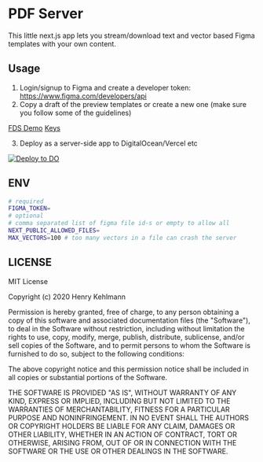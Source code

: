 # PDF Server

This little next.js app lets you stream/download text and vector based Figma templates with your own content.

## Usage

1. Login/signup to Figma and create a developer token: https://www.figma.com/developers/api
2. Copy a draft of the preview templates or create a new one (make sure you follow some of the guidelines)

[FDS Demo](https://www.figma.com/file/w4qFtzyCX2fYT3x6CQDFQF/FDS-Demo)
[Keys](https://www.figma.com/file/HEIPkFgqKYFeCtO7Ri9s7r/Keys)

3. Deploy as a server-side app to DigitalOcean/Vercel etc

[![Deploy to DO](https://mp-assets1.sfo2.digitaloceanspaces.com/deploy-to-do/do-btn-blue.svg)](https://cloud.digitalocean.com/apps/new?repo=https://github.com/madhenry/pdf-server/tree/main&refcode=5fc6d2f5bf61)

## ENV

```sh
# required
FIGMA_TOKEN=
# optional
# comma separated list of figma file id-s or empty to allow all
NEXT_PUBLIC_ALLOWED_FILES=
MAX_VECTORS=100 # too many vectors in a file can crash the server
```

## LICENSE

MIT License

Copyright (c) 2020 Henry Kehlmann

Permission is hereby granted, free of charge, to any person obtaining a copy
of this software and associated documentation files (the "Software"), to deal
in the Software without restriction, including without limitation the rights
to use, copy, modify, merge, publish, distribute, sublicense, and/or sell
copies of the Software, and to permit persons to whom the Software is
furnished to do so, subject to the following conditions:

The above copyright notice and this permission notice shall be included in all
copies or substantial portions of the Software.

THE SOFTWARE IS PROVIDED "AS IS", WITHOUT WARRANTY OF ANY KIND, EXPRESS OR
IMPLIED, INCLUDING BUT NOT LIMITED TO THE WARRANTIES OF MERCHANTABILITY,
FITNESS FOR A PARTICULAR PURPOSE AND NONINFRINGEMENT. IN NO EVENT SHALL THE
AUTHORS OR COPYRIGHT HOLDERS BE LIABLE FOR ANY CLAIM, DAMAGES OR OTHER
LIABILITY, WHETHER IN AN ACTION OF CONTRACT, TORT OR OTHERWISE, ARISING FROM,
OUT OF OR IN CONNECTION WITH THE SOFTWARE OR THE USE OR OTHER DEALINGS IN THE
SOFTWARE.
